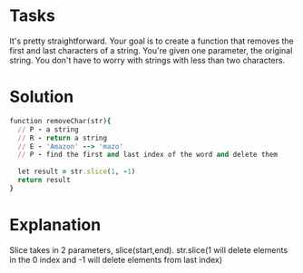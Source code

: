 # Tasks

It's pretty straightforward. Your goal is to create a function that removes the first and last characters of a string. You're given one parameter, the original string. You don't have to worry with strings with less than two characters.

# Solution
```ruby
function removeChar(str){
  // P - a string
  // R - return a string
  // E - 'Amazon' --> 'mazo'
  // P - find the first and last index of the word and delete them
  
  let result = str.slice(1, -1)
  return result
}
```

# Explanation

Slice takes in 2 parameters, slice(start,end). str.slice(1 will delete elements in the 0 index and -1 will delete elements from last index)
